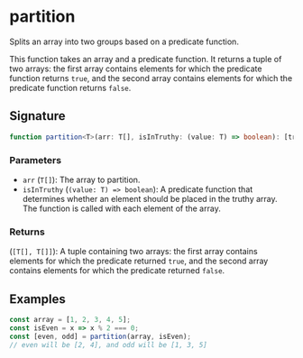 # partition

Splits an array into two groups based on a predicate function.

This function takes an array and a predicate function. It returns a tuple of two arrays:
the first array contains elements for which the predicate function returns `true`, and
the second array contains elements for which the predicate function returns `false`.

## Signature

```typescript
function partition<T>(arr: T[], isInTruthy: (value: T) => boolean): [truthy: T[], falsy: T[]];
```

### Parameters

- `arr` (`T[]`): The array to partition.
- `isInTruthy` (`(value: T) => boolean`): A predicate function that determines whether an element should be placed in the truthy array. The function is called with each element of the array.

### Returns

(`[T[], T[]]`): A tuple containing two arrays: the first array contains elements for which the predicate returned `true`, and the second array contains elements for which the predicate returned `false`.

## Examples

```typescript
const array = [1, 2, 3, 4, 5];
const isEven = x => x % 2 === 0;
const [even, odd] = partition(array, isEven);
// even will be [2, 4], and odd will be [1, 3, 5]
```
